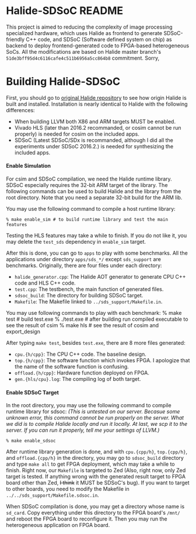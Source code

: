 Halide-SDSoC README
===================
This project is aimed to reducing the complexity of image processing specialized hardware,
which uses Halide as frontend to generate SDSoC-friendly C++ code, and SDSoC (Software defined system on chip)
as backend to deploy frontend-generated code to FPGA-based heterogeneous SoCs.
All the modifications are based on Halide master branch's `51de3bff95d4c6116cafe4c511b6956a5cc864b8` commitment.
Sorry, 

Building Halide-SDSoC
=====================
First, you should go to [original Halide repository](https://github.com/halide/Halide) to see how origin Halide is built and installed.
Installation is nearly identical to Halide with the following differences:
  * When building LLVM both X86 and ARM targets MUST be enabled.
  * Vivado HLS (later than 2016.2 recommanded, or cosim cannot be run properly) is needed for cosim on the included apps.
  * SDSoC (Latest SDSoC/SDx is recommanded, although I did all the experiments under SDSoC 2016.2.) is needed for synthesizing the included apps.

#### Enable Simulation
For csim and SDSoC compilation, we need the Halide runtime library. SDSoC especially requires the 32-bit ARM target of the library.
The following commands can be used to build Halide and the library from the root directory. Note that you need a separate 32-bit build for the ARM lib.

You may use the following command to compile a host runtime library:

    % make enable_sim # to build runtime library and test the main features

Testing the HLS features may take a while to finish. If you do not like it, you may delete the `test_sds` dependency in `enable_sim` target.

After this is done, you can go to `apps` to play with some benchmarks. All the applications under directory `apps/sds_*/` except `sds_support` are benchmarks.
Originally, there are four files under each directory:
  * `halide_generator.cpp`: The Halide AOT generator to generate CPU C++ code and HLS C++ code.
  * `test.cpp`: The testbench, the main function of generated files.
  * `sdsoc_build`: The directory for building SDSoC target.
  * `Makefile`: The Makefile linked to `../sds_support/Makefile.in`.

You may use following commands to play with each benchmark:
    % make test  # build test.exe
    % ./test.exe # after building run compiled executable to see the result of csim
    % make hls   # see the result of cosim and export_design

After typing `make test`, besides `test.exe`, there are 8 more files generated:
  * `cpu.{h/cpp}`: The CPU C++ code. The baseline design.
  * `top.{h/cpp}`: The software function which invokes FPGA. I apologize that the name of the software function is confusing.
  * `offload.{h/cpp}`: Hardware function deployed on FPGA.
  * `gen.{hls/cpu}.log`: The compiling log of both target.

#### Enable SDSoC Target
In the root directory, you may use the following command to compile runtime library for sdsoc:
*(This is untested on our server. Becasue some unknown error, this command cannot be run properly on the server.
What we did is to compile Halide locally and run it locally. At last, we scp it to the server.
If you can run it properly, tell me your settings of LLVM.)*

    % make enable_sdsoc

After runtime library generation is done, and with `cpu.{cpp/h}`, `top.{cpp/h}`, and `offload.{cpp/h}` in the directory,
you may go to `sdsoc_build` directory and type `make all` to get FPGA deployment, which may take a while to finish.
Right now, our `Makefile` is targeted to Zed (Also, right now, only Zed target is tested. If anything wrong with the generated
result target to FPGA board other than Zed, ~~I think~~ it MUST be SDSoC's bug).
If you want to target to other boards, you need to modify the Makefile in `../../sds_support/Makefile.sdsoc.in`.

When SDSoC compilation is done, you may get a directory whose name is `sd_card`. Copy everything under this directory to
the FPGA board's `/mnt/` and reboot the FPGA board to reconfigure it. Then you may run the heterogeneous application on
FPGA board.

